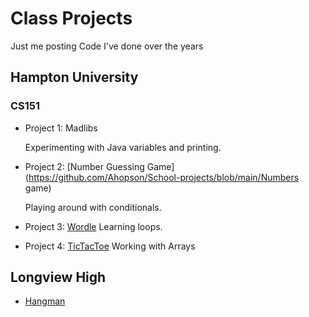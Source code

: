 # Class Projects

Just me posting Code I've done over the years

## Hampton University

### CS151

  * Project 1: Madlibs

    Experimenting with Java variables and printing.
    
  * Project 2: [Number Guessing Game](https://github.com/Ahopson/School-projects/blob/main/Numbers game)

    Playing around with conditionals.
    
  * Project 3: [Wordle](https://github.com/Ahopson/School-projects/blob/main/HopsonAniya_P3.java)
    Learning loops.
    
  * Project 4: [TicTacToe](https://github.com/Ahopson/School-projects/blob/main/TicTacToe)
    Working with Arrays

    


## Longview High

  * [Hangman](https://github.com/Ahopson/School-projects/blob/main/hangman.py)
